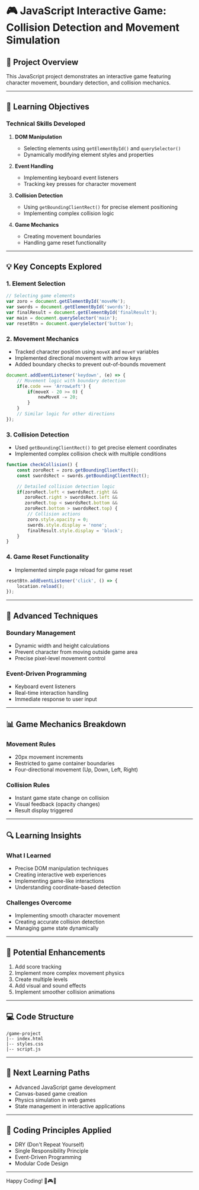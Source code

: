 # 🎮 JavaScript Interactive Game: Collision Detection and Movement Simulation

## 🌟 Project Overview
This JavaScript project demonstrates an interactive game featuring character movement, boundary detection, and collision mechanics.

---

## 🎯 Learning Objectives

### Technical Skills Developed
1. **DOM Manipulation**
   - Selecting elements using `getElementById()` and `querySelector()`
   - Dynamically modifying element styles and properties

2. **Event Handling**
   - Implementing keyboard event listeners
   - Tracking key presses for character movement

3. **Collision Detection**
   - Using `getBoundingClientRect()` for precise element positioning
   - Implementing complex collision logic

4. **Game Mechanics**
   - Creating movement boundaries
   - Handling game reset functionality

---

## 💡 Key Concepts Explored

### 1. Element Selection
```javascript
// Selecting game elements
var zoro = document.getElementById('moveMe');
var swords = document.getElementById('swords');
var finalResult = document.getElementById('finalResult');
var main = document.querySelector('main');
var resetBtn = document.querySelector('button');
```

### 2. Movement Mechanics
- Tracked character position using `moveX` and `moveY` variables
- Implemented directional movement with arrow keys
- Added boundary checks to prevent out-of-bounds movement

```javascript
document.addEventListener('keydown', (e) => {
    // Movement logic with boundary detection
    if(e.code === 'ArrowLeft') {
        if(moveX - 20 >= 0) {
            newMoveX -= 20;
        }
    }
    // Similar logic for other directions
});
```

### 3. Collision Detection
- Used `getBoundingClientRect()` to get precise element coordinates
- Implemented complex collision check with multiple conditions

```javascript
function checkCollision() {
    const zoroRect = zoro.getBoundingClientRect();
    const swordsRect = swords.getBoundingClientRect();

    // Detailed collision detection logic
    if(zoroRect.left < swordsRect.right && 
       zoroRect.right > swordsRect.left && 
       zoroRect.top < swordsRect.bottom && 
       zoroRect.bottom > swordsRect.top) {
        // Collision actions
        zoro.style.opacity = 0;
        swords.style.display = 'none';
        finalResult.style.display = 'block';
    }
}
```

### 4. Game Reset Functionality
- Implemented simple page reload for game reset
```javascript
resetBtn.addEventListener('click', () => {
    location.reload();
});
```

---

## 🚀 Advanced Techniques

### Boundary Management
- Dynamic width and height calculations
- Prevent character from moving outside game area
- Precise pixel-level movement control

### Event-Driven Programming
- Keyboard event listeners
- Real-time interaction handling
- Immediate response to user input

---

## 📊 Game Mechanics Breakdown

### Movement Rules
- 20px movement increments
- Restricted to game container boundaries
- Four-directional movement (Up, Down, Left, Right)

### Collision Rules
- Instant game state change on collision
- Visual feedback (opacity changes)
- Result display triggered

---

## 🔍 Learning Insights

### What I Learned
- Precise DOM manipulation techniques
- Creating interactive web experiences
- Implementing game-like interactions
- Understanding coordinate-based detection

### Challenges Overcome
- Implementing smooth character movement
- Creating accurate collision detection
- Managing game state dynamically

---

## 🎨 Potential Enhancements
1. Add score tracking
2. Implement more complex movement physics
3. Create multiple levels
4. Add visual and sound effects
5. Implement smoother collision animations

---

## 💻 Code Structure
```
/game-project
|-- index.html
|-- styles.css
|-- script.js
```

---

## 🚦 Next Learning Paths
- Advanced JavaScript game development
- Canvas-based game creation
- Physics simulation in web games
- State management in interactive applications

---

## 🌈 Coding Principles Applied
- DRY (Don't Repeat Yourself)
- Single Responsibility Principle
- Event-Driven Programming
- Modular Code Design

---

Happy Coding! 🚀🎮✨
